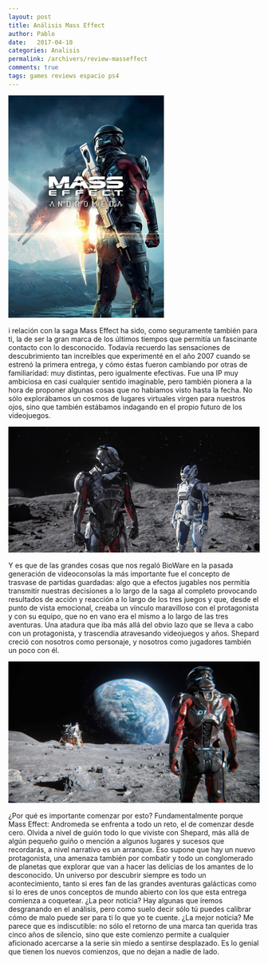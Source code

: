 ```yaml
---
layout: post
title: Análisis Mass Effect
author: Pablo
date:   2017-04-10
categories: Analisis
permalink: /archivers/review-masseffect
comments: true
tags: games reviews espacio ps4
---
```


![Small example image](/img/masseffect1.jpg "Small example image")

<p class="lead">i relación con la saga Mass Effect ha sido, como seguramente también para ti, 
la de ser la gran marca de los últimos tiempos que permitía un fascinante contacto con lo desconocido. 
Todavía recuerdo las sensaciones de descubrimiento tan increíbles que experimenté en el año 2007 
cuando se estrenó la primera entrega, y cómo éstas fueron cambiando por otras de familiaridad: 
muy distintas, pero igualmente efectivas. Fue una IP muy ambiciosa en casi cualquier sentido imaginable, 
pero también pionera a la hora de proponer algunas cosas que no habíamos visto hasta la fecha. 
No sólo explorábamos un cosmos de lugares virtuales virgen para nuestros ojos, sino que también estábamos 
indagando en el propio futuro de los videojuegos.
</p>

![Small example image](/img/masseffect2.jpg "Small example image")

<p class="lead">
Y es que de las grandes cosas que nos regaló BioWare en la pasada generación de videoconsolas la más importante 
fue el concepto de trasvase de partidas guardadas: algo que a efectos jugables nos permitía transmitir nuestras 
decisiones a lo largo de la saga al completo provocando resultados de acción y reacción a lo largo de los tres juegos y que, 
desde el punto de vista emocional, creaba un vínculo maravilloso con el protagonista y con su equipo, que no en vano era el 
mismo a lo largo de las tres aventuras. Una atadura que iba más allá del obvio lazo que se lleva a cabo con un protagonista, 
y trascendía atravesando videojuegos y años. Shepard creció con nosotros como personaje, y nosotros como jugadores también 
un poco con él.
</p>

![Small example image](/img/masseffect3.jpg "Small example image")

<p class="lead">
¿Por qué es importante comenzar por esto? Fundamentalmente porque Mass Effect: Andromeda se enfrenta a todo un reto, 
el de comenzar desde cero. Olvida a nivel de guión todo lo que viviste con Shepard, más allá de algún pequeño guiño o 
mención a algunos lugares y sucesos que recordarás, a nivel narrativo es un arranque. Eso supone que hay un nuevo protagonista, 
una amenaza también por combatir y todo un conglomerado de planetas que explorar que van a hacer las delicias de los amantes de 
lo desconocido. Un universo por descubrir siempre es todo un acontecimiento, tanto si eres fan de las grandes aventuras 
galácticas como si lo eres de unos conceptos de mundo abierto con los que esta entrega comienza a coquetear. ¿La peor noticia? 
Hay algunas que iremos desgranando en el análisis, pero como suelo decir sólo tú puedes calibrar cómo de malo puede ser para ti 
lo que yo te cuente. ¿La mejor noticia? Me parece que es indiscutible: no sólo el retorno de una marca tan querida tras cinco 
años de silencio, sino que este comienzo permite a cualquier aficionado acercarse a la serie sin miedo a sentirse desplazado. 
Es lo genial que tienen los nuevos comienzos, que no dejan a nadie de lado.
</p>

